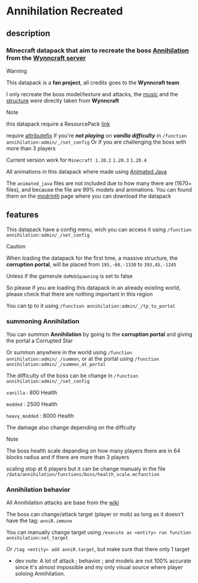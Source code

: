 # Annihilation Recreated

## description

### Minecraft datapack that aim to recreate the boss [Annihilation](https://wynncraft.wiki.gg/wiki/Annihilation) from the [Wynncraft server](https://wynncraft.com/)

> [!WARNING]
> This datapack is a **fan project**, all credits goes to the **Wynncraft team**
>
> I only recreate the boss model/texture and attacks, the [music](https://www.youtube.com/watch?v=QiTEljrS05I) and the [structure](https://wynncraft.wiki.gg/wiki/Corruption_Portal) were directly taken from **Wynncraft**

> [!NOTE]
> this datapack require a ResourcePack [link](https://modrinth.com/datapack/annihilation-recreated/version/r1.1.1_mc1.20.4)
>
> require [attributefix](https://modrinth.com/mod/attributefix) if you're ***not playing*** on ***vanilla difficulty*** in `/function annihilation:admin/_/set_config`
> Or if you are challenging the boss with more than 3 players
> 
> Current version work for `Minecraft 1.20.2` `1.20.3` `1.20.4`

All animations in this datapack where made using [Animated Java](https://animated-java.dev/)

The `animated_java` files are not included due to how many there are (1670+ files), and because the file are 99% models and animations.
You can found them on the [modrinth](https://modrinth.com/datapack/annihilation-recreated/) page where you can download the datapack

## features

This datapack have a config menu, wich you can access it using `/function annihilation:admin/_/set_config`

> [!CAUTION]
> When loading the datapack for the first time, a massive structure, the **corruption portal**, will be placed from `195,-60,-1330` to `393,45,-1245`
>
> Unless if the gamerule `doMobSpawning` is set to false
>
> So please if you are loading this datapack in an already existing world, please check that there are nothing important in this region
>
> You can tp to it using `/function annihilation:admin/_/tp_to_portal`

### summoning Annihilation

You can summon **Annihilation** by going to the **corruption portal** and giving the portal a Corrupted Star

Or summon anywhere in the world using `/function annihilation:admin/_/summon`, or at the portal using `/function annihilation:admin/_/summon_at_portal`

The difficulty of the boss can be change in `/function annihilation:admin/_/set_config`

`vanilla` : 800 Health

`modded` : 2500 Health

`heavy_modded` : 8000 Health

The damage also change depending on the diffculty

> [!NOTE]
> The boss health scale depanding on how many players there are in 64 blocks radius and if there are more than 3 players
>
> scaling stop at 6 players but it can be change manualy in the file `/data/annihilation/functions/boss/health_scale.mcfunction`

### Annihilation behavior

All Annihilation attacks are base from the [wiki](https://wynncraft.wiki.gg/wiki/Annihilation#Combat)

The boss can change/attack target (player or mob) as long as it doesn't have the tag: `anniR.immune`

You can manually change target using `/execute as <entity> run function annihilation:set_target`

Or `/tag <entity> add anniR.target`, but make sure that there only 1 target



- dev note: A lot of attack ; behavior ; and models are not 100% accurate since it's almost impossible and my only visual source where player soloing Annihilation.
